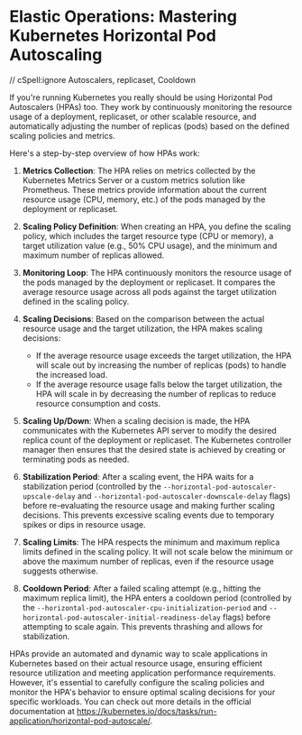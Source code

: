 # Elastic Operations: Mastering Kubernetes Horizontal Pod Autoscaling

// cSpell:ignore Autoscalers, replicaset, Cooldown

If you're running Kubernetes you really should be using Horizontal Pod Autoscalers (HPAs) too. They work by continuously monitoring the resource usage of a deployment, replicaset, or other scalable resource, and automatically adjusting the number of replicas (pods) based on the defined scaling policies and metrics.

Here's a step-by-step overview of how HPAs work:

1. **Metrics Collection**: The HPA relies on metrics collected by the Kubernetes Metrics Server or a custom metrics solution like Prometheus. These metrics provide information about the current resource usage (CPU, memory, etc.) of the pods managed by the deployment or replicaset.

2. **Scaling Policy Definition**: When creating an HPA, you define the scaling policy, which includes the target resource type (CPU or memory), a target utilization value (e.g., 50% CPU usage), and the minimum and maximum number of replicas allowed.

3. **Monitoring Loop**: The HPA continuously monitors the resource usage of the pods managed by the deployment or replicaset. It compares the average resource usage across all pods against the target utilization defined in the scaling policy.

4. **Scaling Decisions**: Based on the comparison between the actual resource usage and the target utilization, the HPA makes scaling decisions:
   - If the average resource usage exceeds the target utilization, the HPA will scale out by increasing the number of replicas (pods) to handle the increased load.
   - If the average resource usage falls below the target utilization, the HPA will scale in by decreasing the number of replicas to reduce resource consumption and costs.

5. **Scaling Up/Down**: When a scaling decision is made, the HPA communicates with the Kubernetes API server to modify the desired replica count of the deployment or replicaset. The Kubernetes controller manager then ensures that the desired state is achieved by creating or terminating pods as needed.

6. **Stabilization Period**: After a scaling event, the HPA waits for a stabilization period (controlled by the `--horizontal-pod-autoscaler-upscale-delay` and `--horizontal-pod-autoscaler-downscale-delay` flags) before re-evaluating the resource usage and making further scaling decisions. This prevents excessive scaling events due to temporary spikes or dips in resource usage.

7. **Scaling Limits**: The HPA respects the minimum and maximum replica limits defined in the scaling policy. It will not scale below the minimum or above the maximum number of replicas, even if the resource usage suggests otherwise.

8. **Cooldown Period**: After a failed scaling attempt (e.g., hitting the maximum replica limit), the HPA enters a cooldown period (controlled by the `--horizontal-pod-autoscaler-cpu-initialization-period` and `--horizontal-pod-autoscaler-initial-readiness-delay` flags) before attempting to scale again. This prevents thrashing and allows for stabilization.

HPAs provide an automated and dynamic way to scale applications in Kubernetes based on their actual resource usage, ensuring efficient resource utilization and meeting application performance requirements. However, it's essential to carefully configure the scaling policies and monitor the HPA's behavior to ensure optimal scaling decisions for your specific workloads. You can check out more details in the official documentation at <https://kubernetes.io/docs/tasks/run-application/horizontal-pod-autoscale/>.
